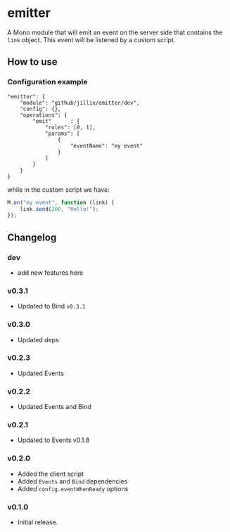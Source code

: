 emitter
=======

A Mono module that will emit an event on the server side that contains the `link` object. This event will be listened by a custom script.

## How to use

### Configuration example

```JS
"emitter": {
    "module": "github/jillix/emitter/dev",
    "config": {},
    "operations": {
        "emit"      : {
            "roles": [0, 1],
            "params": [
                {
                    "eventName": "my event"
                }
            ]
        }
    }
}
```

while in the custom script we have:

```js
M.on("my event", function (link) {
    link.send(200, "Hello!");
});
```

## Changelog

### dev
 - add new features here

### v0.3.1
 - Updated to Bind `v0.3.1`

### v0.3.0
 - Updated deps

### v0.2.3
 - Updated Events

### v0.2.2
 - Updated Events and Bind

### v0.2.1
 - Updated to Events v0.1.8

### v0.2.0
 - Added the client script
 - Added `Events` and `Bind` dependencies
 - Added `config.eventWhenReady` options

### v0.1.0
 - Initial release.
